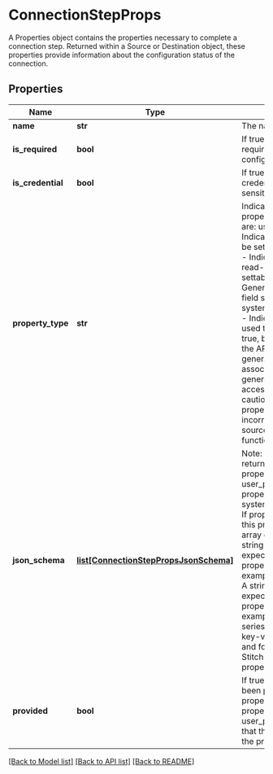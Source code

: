 # ConnectionStepProps

A Properties object contains the properties necessary to complete a connection step. Returned within a Source or Destination object, these properties provide information about the configuration status of the connection. 
## Properties
Name | Type | Description | Notes
------------ | ------------- | ------------- | -------------
**name** | **str** | The name of the property. | [optional] 
**is_required** | **bool** | If true, the property is required for complete configuration. | [optional] 
**is_credential** | **bool** | If true, the property is a credential or otherwise sensitive data.  | [optional] 
**property_type** | **str** | Indicates the type of the property. Possible values are: user_provided - Indicates the property must be set by the user. read_only - Indicates the property is read-only and is not settable by the API. Generally, this is an internal field set inside of Stitch. system_provided_by_default - Indicates the property used to be system_provided: true, but can now be set by the API consumer. These are generally properties associated with OAuth for generating refresh and access tokens. Note: Use caution when setting these properties, as using incorrect values can put the source into a non-functioning state.  | [optional] 
**json_schema** | [**list[ConnectionStepPropsJsonSchema]**](ConnectionStepPropsJsonSchema.md) | Note: Data will only be returned for this array if property_type: user_provided or property_type: system_provided_by_default. If property_type: read_only, this property will be null. An array containing: type - A string indicating the expected data type of the property’s value. For example: boolean pattern - A string indicating the expected pattern of the property’s value. For example: ^\\\\d+$ anyOf - A series of arrays containing key-value pairs for the type and format combinations Stitch will accept as the property’s value  | [optional] 
**provided** | **bool** | If true, the property has been provided. For properties where property_type: user_provided, this indicates that the user has provided the property.  | [optional] 

[[Back to Model list]](../README.md#documentation-for-models) [[Back to API list]](../README.md#documentation-for-api-endpoints) [[Back to README]](../README.md)


